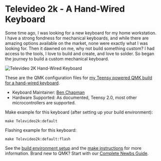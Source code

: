 # Televideo 2k - A Hand-Wired Keyboard
Some time ago, I was looking for a new keyboard for my home workstation. I have a strong fondness for mechanical keyboards, and while there are amazing options available on the market, none were exactly what I was looking for. Then it dawned on me, why not build something custom? I had access to the tools, I love to build and create, and love to solder. So began the journey to build a custom mechanical keyboard.

![Televideo 2K Hand-Wired Keyboard](https://www.crackedthecode.co/a-complete-guide-to-building-a-hand-wired-keyboard/full-keyboard-with-leds_feature.jpg)

These are the QMK configuration files for [my Teensy powered QMK build for a hand-wired keyboard](https://www.crackedthecode.co/a-complete-guide-to-building-a-hand-wired-keyboard/).

* Keyboard Maintainer: [Ben Chapman](https://github.com/Ben-Chapman)
* Hardware Supported: As documented, Teensy 2.0, most other microcontrollers are supported.

Make example for this keyboard (after setting up your build environment):

    make Televideo2k:default

Flashing example for this keyboard:

    make Televideo2k:default:flash

See the [build environment setup](https://docs.qmk.fm/#/getting_started_build_tools) and the [make instructions](https://docs.qmk.fm/#/getting_started_make_guide) for more information. Brand new to QMK? Start with our [Complete Newbs Guide](https://docs.qmk.fm/#/newbs).
